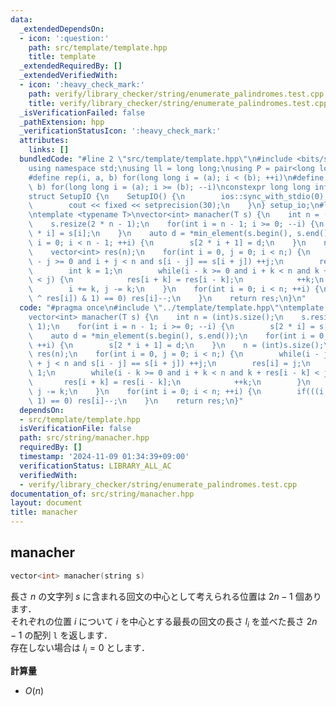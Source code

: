 ```yaml
---
data:
  _extendedDependsOn:
  - icon: ':question:'
    path: src/template/template.hpp
    title: template
  _extendedRequiredBy: []
  _extendedVerifiedWith:
  - icon: ':heavy_check_mark:'
    path: verify/library_checker/string/enumerate_palindromes.test.cpp
    title: verify/library_checker/string/enumerate_palindromes.test.cpp
  _isVerificationFailed: false
  _pathExtension: hpp
  _verificationStatusIcon: ':heavy_check_mark:'
  attributes:
    links: []
  bundledCode: "#line 2 \"src/template/template.hpp\"\n#include <bits/stdc++.h>\n\
    using namespace std;\nusing ll = long long;\nusing P = pair<long long, long long>;\n\
    #define rep(i, a, b) for(long long i = (a); i < (b); ++i)\n#define rrep(i, a,\
    \ b) for(long long i = (a); i >= (b); --i)\nconstexpr long long inf = 4e18;\n\
    struct SetupIO {\n    SetupIO() {\n        ios::sync_with_stdio(0);\n        cin.tie(0);\n\
    \        cout << fixed << setprecision(30);\n    }\n} setup_io;\n#line 3 \"src/string/manacher.hpp\"\
    \ntemplate <typename T>\nvector<int> manacher(T s) {\n    int n = (int)s.size();\n\
    \    s.resize(2 * n - 1);\n    for(int i = n - 1; i >= 0; --i) {\n        s[2\
    \ * i] = s[i];\n    }\n    auto d = *min_element(s.begin(), s.end());\n    for(int\
    \ i = 0; i < n - 1; ++i) {\n        s[2 * i + 1] = d;\n    }\n    n = (int)s.size();\n\
    \    vector<int> res(n);\n    for(int i = 0, j = 0; i < n;) {\n        while(i\
    \ - j >= 0 and i + j < n and s[i - j] == s[i + j]) ++j;\n        res[i] = j;\n\
    \        int k = 1;\n        while(i - k >= 0 and i + k < n and k + res[i - k]\
    \ < j) {\n            res[i + k] = res[i - k];\n            ++k;\n        }\n\
    \        i += k, j -= k;\n    }\n    for(int i = 0; i < n; ++i) {\n        if(((i\
    \ ^ res[i]) & 1) == 0) res[i]--;\n    }\n    return res;\n}\n"
  code: "#pragma once\n#include \"../template/template.hpp\"\ntemplate <typename T>\n\
    vector<int> manacher(T s) {\n    int n = (int)s.size();\n    s.resize(2 * n -\
    \ 1);\n    for(int i = n - 1; i >= 0; --i) {\n        s[2 * i] = s[i];\n    }\n\
    \    auto d = *min_element(s.begin(), s.end());\n    for(int i = 0; i < n - 1;\
    \ ++i) {\n        s[2 * i + 1] = d;\n    }\n    n = (int)s.size();\n    vector<int>\
    \ res(n);\n    for(int i = 0, j = 0; i < n;) {\n        while(i - j >= 0 and i\
    \ + j < n and s[i - j] == s[i + j]) ++j;\n        res[i] = j;\n        int k =\
    \ 1;\n        while(i - k >= 0 and i + k < n and k + res[i - k] < j) {\n     \
    \       res[i + k] = res[i - k];\n            ++k;\n        }\n        i += k,\
    \ j -= k;\n    }\n    for(int i = 0; i < n; ++i) {\n        if(((i ^ res[i]) &\
    \ 1) == 0) res[i]--;\n    }\n    return res;\n}"
  dependsOn:
  - src/template/template.hpp
  isVerificationFile: false
  path: src/string/manacher.hpp
  requiredBy: []
  timestamp: '2024-11-09 01:34:39+09:00'
  verificationStatus: LIBRARY_ALL_AC
  verifiedWith:
  - verify/library_checker/string/enumerate_palindromes.test.cpp
documentation_of: src/string/manacher.hpp
layout: document
title: manacher
---
```


## manacher

```cpp
vector<int> manacher(string s)
```

長さ $n$ の文字列 $s$ に含まれる回文の中心として考えられる位置は $2n - 1$ 個あります．<br>
それぞれの位置 $i$ について $i$ を中心とする最長の回文の長さ $l_{i}$ を並べた長さ $2n - 1$ の配列 `l` を返します．<br>
存在しない場合は $l_{i} = 0$ とします．

**計算量**

- $O(n)$